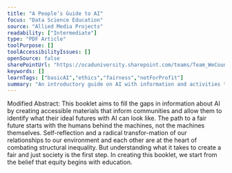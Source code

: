 ```yaml
---
title: "A People’s Guide to AI"
focus: "Data Science Education"
source: "Allied Media Projects"
readability: ["Intermediate"]
type: "PDF Article"
toolPurpose: []
toolAccessibilityIssues: []
openSource: false
sharePointUrl: "https://ocaduniversity.sharepoint.com/teams/Team_WeCount/Shared%20Documents/Resources%20and%20Tools/Literature%20(curated)/People's%20Guide%20to%20AI.pdf"
keywords: []
learnTags: ["basicAI","ethics","fairness","notForProfit"]
summary: "An introductory guide on AI with information and activities to help readers gain a deeper understanding of AI concepts and problems. "
---
```

Modified Abstract: This booklet aims to fill the gaps in information about AI by creating accessible materials that inform communities and allow them to identify what their ideal futures with AI can look like. The path to a fair future starts with the humans behind the machines, not the machines themselves. Self-reflection and a radical transfor-mation of our relationships to our environment and each other are at the heart of combating structural inequality. But understanding what it takes to create a fair and just society is the first step. In creating this booklet, we start from the belief that equity begins with education.
